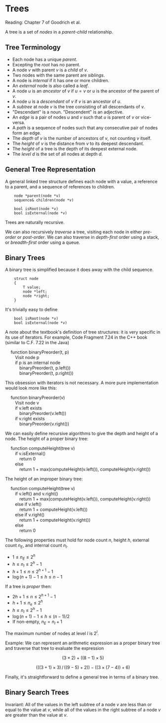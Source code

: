 # Trees

Reading: Chapter 7 of Goodrich et al.

A tree is a set of *nodes* in a *parent-child* relationship.

## Tree Terminology

- Each node has a unique *parent*.
- Excepting the *root* has no parent.
- A node $v$ with parent $v$ is a *child* of $v$.
- Two nodes with the same parent are *siblings*.
- A node is *internal* if it has one or more children.
- An *external* node is also called a *leaf*.
- A node $u$ is an *ancestor* of $v$ if $u = v$ or $u$ is the ancestor of the parent of $v$.
- A node $u$ is a *descendant* of $v$ if $v$ is an ancestor of $u$.
- A *subtree* at node $v$ is the tree consisting of all descendants of $v$.
- "Descendant" is a noun. "Descendent" is an adjective.
- An *edge* is a pair of nodes $u$ and $v$ such that $u$ is parent of $v$ or vice-versa.
- A *path* is a sequence of nodes such that any consecutive pair of nodes form an edge.
- The *depth* of $v$ is the number of ancestors of $v$, not counting $v$ itself.
- The *height* of $v$ is the distance from $v$ to its deepest descendant.
- The *height* of a tree is the depth of its deepest external node.
- The *level* $d$ is the set of all nodes at depth $d$.

## General Tree Representation

A general linked tree structure defines each node with a value, a reference to a parent, and a sequence of references to children.

		node *parent(node *v)
		sequence& children(node *v)

		bool isRoot(node *v)
		bool isExternal(node *v)

Trees are naturally recursive. 

We can also recursively *traverse* a tree, visiting each node in either *pre-order* or *post-order*. We can also traverse in *depth-first* order using a stack, or *breadth-first* order using a queue.

## Binary Trees

A binary tree is simplified because it does away with the child sequence.

		struct node
		{
			T value;
			node *left;
			node *right;
		}

It's trivially easy to define

		bool isRoot(node *v)
		bool isExternal(node *v)

A note about the textbook's definition of tree structures: it is very specific in its use of iterators. For example, Code Fragment 7.24 in the C++ book (similar to C.F. 7.22 in the Java)

&emsp; function binaryPreorder(t, p)  
&emsp;&emsp; Visit node p  
&emsp;&emsp; if p is an internal node  
&emsp;&emsp;&emsp; binaryPreorder(t, p.left())  
&emsp;&emsp;&emsp; binaryPreorder(t, p.right())  

This obsession with iterators is not necessary. A more pure implementation would look more like this:

&emsp; function binaryPreorder(v)  
&emsp;&emsp; Visit node v  
&emsp;&emsp; if v.left exists  
&emsp;&emsp;&emsp; binaryPreorder(v.left())  
&emsp;&emsp; if v.right exists  
&emsp;&emsp;&emsp; binaryPreorder(v.right())  

We can easily define recursive algorithms to give the depth and height of a node. The height of a proper binary tree:

&emsp; function computeHeight(tree v)  
&emsp;&emsp; if v.isExternal()  
&emsp;&emsp;&emsp; return 0  
&emsp;&emsp; else  
&emsp;&emsp;&emsp; return 1 + max(computeHeight(v.left()), computeHeight(v.right())  

The height of an improper binary tree:

&emsp; function computeHeight(tree v)  
&emsp;&emsp; if v.left() and v.right()  
&emsp;&emsp;&emsp; return 1 + max(computeHeight(v.left()), computeHeight(v.right())  
&emsp;&emsp; else if v.left()  
&emsp;&emsp;&emsp; return 1 + computeHeight(v.left())  
&emsp;&emsp; else if v.right()  
&emsp;&emsp;&emsp; return 1 + computeHeight(v.right())  
&emsp;&emsp; else  
&emsp;&emsp;&emsp; return 0  

The following properties must hold for node count $n$, height $h$, external count $n_E$, and internal count $n_I$.

- $1 \le n_E \le 2^h$
- $h \le n_I \le 2^h - 1$
- $h + 1 \le n \le 2^{h+1} - 1$
- $\log(n+1) - 1 \le h \le n - 1$

If a tree is *proper* then:

- $2h + 1 \le n \le 2^{h+1} - 1$
- $h + 1 \le n_e \le 2^h$
- $h \le n_I \le 2^h - 1$
- $\log(n+1) - 1 \le h \le (n - 1) / 2$
- If non-empty, $n_E = n_I + 1$

The maximum number of nodes at level $l$ is $2^l$.

Example: We can represent an arithmetic expression as a proper binary tree and traverse that tree to evaluate the expression

$$(3\times 2)+((8-1)\times 5)$$

$$(((3+1)\times 3)\,/\,((9-5)+2))-((3\times (7-4))+6)$$

Finally, it's straightforward to define a general tree in terms of a binary tree.

## Binary Search Trees

Invariant: All of the values in the left subtree of a node $v$ are less than or equal to the value at $v$, while all of the values in the right subtree of a node $v$ are greater than the value at $v$.

